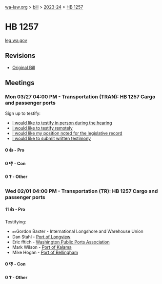 [wa-law.org](/) > [bill](/bill/) > [2023-24](/bill/2023-24/) > [HB 1257](/bill/2023-24/hb/1257/)

# HB 1257
[leg.wa.gov](https://app.leg.wa.gov/billsummary?BillNumber=1257&Year=2023&Initiative=false)

## Revisions
* [Original Bill](1/)

## Meetings
### Mon 03/27 04:00 PM - Transportation (TRAN): HB 1257 Cargo and passenger ports
Sign up to testify:
* [I would like to testify in person during the hearing](https://app.leg.wa.gov/csi/Testifier/Add?chamber=House&mId=31169&aId=154400&caId=22465&tId=1)
* [I would like to testify remotely](https://app.leg.wa.gov/csi/Testifier/Add?chamber=House&mId=31169&aId=154400&caId=22465&tId=2)
* [I would like my position noted for the legislative record](https://app.leg.wa.gov/csi/Testifier/Add?chamber=House&mId=31169&aId=154400&caId=22465&tId=3)
* [I would like to submit written testimony](https://app.leg.wa.gov/csi/Testifier/Add?chamber=House&mId=31169&aId=154400&caId=22465&tId=4)

#### 0 👍 - Pro

#### 0 👎 - Con

#### 0 ❓ - Other

### Wed 02/01 04:00 PM - Transportation (TR): HB 1257 Cargo and passenger ports
#### 11 👍 - Pro
Testifying:
* 💵Gordon Baxter - International Longshore and Warehouse Union
* Dan Stahl - [Port of Longview](/org/port_of_longview/)
* Eric fftich - [Washington Public Ports Association](/org/washington_public_ports_association/)
* Mark Wilson - [Port of Kalama](/org/port_of_kalama/)
* Mike Hogan - [Port of Bellingham](/org/port_of_bellingham/)

#### 0 👎 - Con

#### 0 ❓ - Other
